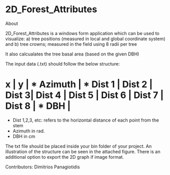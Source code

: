# 2D_Forest_Attributes

About

2D_Forest_Attributes is a windows form application which can be used to visualize:
a) tree positions (measured in local and global coordinate system) and
b) tree crowns; measured in the field using 8 radii per tree

It also calcualates the tree basal area (based on the given DBH)

The input data (.txt) should follow the below structure:
# x | y | * Azimuth | * Dist 1 | Dist 2 | Dist 3| Dist 4 | Dist 5 | Dist 6 | Dist 7 | Dist 8 | * DBH | 

* Dist 1,2,3, etc: refers to the horizontal distance of each point from the stem
* Azimuth in rad.
* DBH in cm

The txt file should be placed inside your bin folder of your project.
An illustration of the structure can be seen in the attached figure.
There is an additional option to export the 2D graph if image format.

Contributors: Dimitrios Panagiotidis


